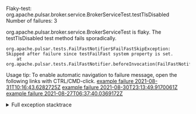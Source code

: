        
Flaky-test: org.apache.pulsar.broker.service.BrokerServiceTest.testTlsDisabled
Number of failures: 3

org.apache.pulsar.broker.service.BrokerServiceTest is flaky. The testTlsDisabled test method fails sporadically.

```
org.apache.pulsar.tests.FailFastNotifier$FailFastSkipException: Skipped after failure since testFailFast system property is set.
	at org.apache.pulsar.tests.FailFastNotifier.beforeInvocation(FailFastNotifier.java:88)

```

Usage tip: To enable automatic navigation to failure message, open the following links with CTRL/CMD-click.
[example failure 2021-08-31T10:16:43.6282725Z](https://github.com/apache/pulsar/runs/3471501156?check_suite_focus=true#step:10:2445)
[example failure 2021-08-30T23:13:49.9170061Z](https://github.com/apache/pulsar/runs/3467152431?check_suite_focus=true#step:9:1765)
[example failure 2021-08-27T06:37:40.0369172Z](https://github.com/apache/pulsar/runs/3440411059?check_suite_focus=true#step:9:3687)


<details>
<summary>Full exception stacktrace</summary>
<code><pre>
org.apache.pulsar.tests.FailFastNotifier$FailFastSkipException: Skipped after failure since testFailFast system property is set.
	at org.apache.pulsar.tests.FailFastNotifier.beforeInvocation(FailFastNotifier.java:88)

</pre></code>
</details>

